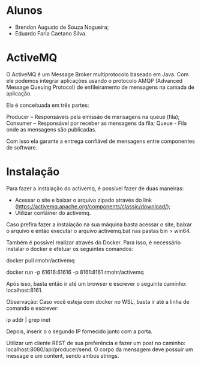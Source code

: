 # Alunos

- Brendon Augusto de Souza Nogueira;
- Eduardo Faria Caetano Silva.

# ActiveMQ

O ActiveMQ é um Message Broker multiprotocolo baseado em Java. Com ele podemos integrar aplicações usando o protocolo AMQP (Advanced Message Queuing Protocol) de enfileiramento de mensagens na camada de aplicação.

Ela é conceituada em três partes:

Producer – Responsáveis pela emissão de mensagens na queue (fila);
Consumer – Responsável por receber as mensagens da fila;
Queue - Fila onde as mensagens são publicadas.

Com isso ela garante a entrega confiável de mensagens entre componentes de software.

# Instalação 

Para fazer a instalação do activemq, é possível fazer de duas maneiras:

- Acessar o site e baixar o arquivo zipado através do link (https://activemq.apache.org/components/classic/download/);
- Utilizar contâiner do activemq.

Caso prefira fazer a instalação na sua máquina basta acessar o site, baixar o arquivo e então executar o arquivo activemq.bat nas pastas bin > win64.

Também é possível realizar através do Docker. Para isso, é necessário instalar o docker e efetuar os seguintes comandos:

docker pull rmohr/activemq

docker run -p 61616:61616 -p 8161:8161 rmohr/activemq

Após isso, basta então ir até um browser e escrever o seguinte caminho: localhost:8161.

Observação: Caso você esteja com docker no WSL, basta ir até a linha de comando e escrever: 

ip addr | grep inet

Depois, inserir o o segundo IP fornecido junto com a porta.

Utilizar um cliente REST de sua preferência e fazer um post no caminho: localhost:8080/api/producer/send. O corpo da mensagem deve possuir um message e um content, sendo ambos strings.


